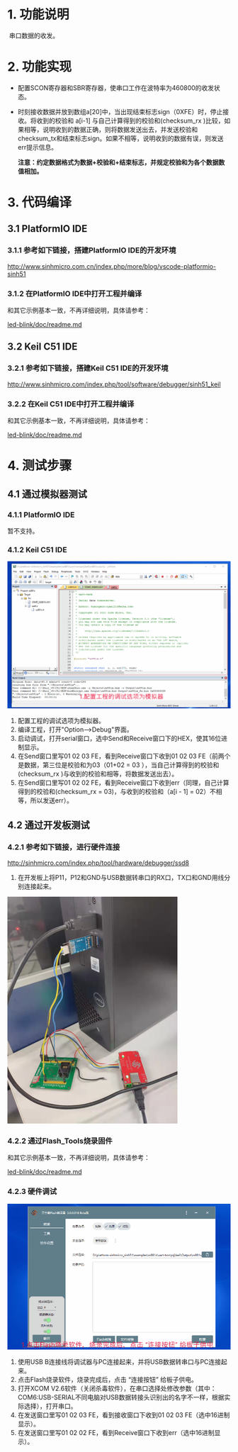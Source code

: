 # 1. 功能说明
​		串口数据的收发。

# 2. 功能实现

- 配置SCON寄存器和SBR寄存器，使串口工作在波特率为460800的收发状态。

- 时刻接收数据并放到数组a[20]中，当出现结束标志sign（0XFE）时，停止接收。将收到的校验和 a[i-1] 与自己计算得到的校验和(checksum_rx )比较，如果相等，说明收到的数据正确，则将数据发送出去，并发送校验和checksum_tx和结束标志sign。如果不相等，说明收到的数据有误，则发送err提示信息。

  **注意：约定数据格式为数据+校验和+结束标志，并规定校验和为各个数据数值相加。**

# 3. 代码编译

## 3.1 PlatformIO IDE

### 3.1.1 参考如下链接，搭建PlatformIO IDE的开发环境

http://www.sinhmicro.com.cn/index.php/more/blog/vscode-platformio-sinh51

### 3.1.2 在PlatformIO IDE中打开工程并编译

和其它示例基本一致，不再详细说明，具体请参考：

[led-blink/doc/readme.md](../../led-blink/doc/readme.md)

## 3.2 Keil C51 IDE

### 3.2.1 参考如下链接，搭建Keil C51 IDE的开发环境

http://www.sinhmicro.com/index.php/tool/software/debugger/sinh51_keil

### 3.2.2 在Keil C51 IDE中打开工程并编译

和其它示例基本一致，不再详细说明，具体请参考：

[led-blink/doc/readme.md](../../led-blink/doc/readme.md)

# 4. 测试步骤

## 4.1 通过模拟器测试
### 4.1.1 PlatformIO IDE

暂不支持。

### 4.1.2 Keil C51 IDE
<img src="./uart-txrx-simulator.gif" style="zoom:80%;" />

1. 配置工程的调试选项为模拟器。
2. 编译工程，打开"Option-->Debug"界面。
3. 启动调试，打开serial窗口，选中Send和Receive窗口下的HEX，使其16位进制显示。
4. 在Send窗口里写01 02 03 FE，看到Receive窗口下收到01 02 03 FE（前两个是数据，第三位是校验和为03（01+02 = 03 ），当自己计算得到的校验和(checksum_rx )与收到的校验和相等，将数据发送出去）。
5. 在Send窗口里写01 02 02 FE，看到Receive窗口下收到err（同理，自己计算得到的校验和(checksum_rx  = 03)，与收到的校验和（a[i - 1] = 02）不相等，所以发送err）。

## 4.2 通过开发板测试

### 4.2.1 参考如下链接，进行硬件连接

http://sinhmicro.com/index.php/tool/hardware/debugger/ssd8

1. 在开发板上将P11，P12和GND与USB数据转串口的RX口，TX口和GND用线分别连接起来。

<img src="./hardware-link.jpg" style="zoom:50%;" />

### 4.2.2 通过Flash_Tools烧录固件

和其它示例基本一致，不再详细说明，具体请参考：

[led-blink/doc/readme.md](../../led-blink/doc/readme.md)

### 4.2.3 硬件调试

![](./hardware-test.gif)

1. 使用USB B连接线将调试器与PC连接起来，并将USB数据转串口与PC连接起来。
2. 点击Flash烧录软件，烧录完成后，点击 “连接按钮” 给板子供电。
4. 打开XCOM V2.6软件（关闭杀毒软件），在串口选择处修改参数（其中：COM6:USB-SERIAL不同电脑对USB数据转接头识别出的名字不一样，根据实际选择），打开串口。
5. 在发送窗口里写01 02 03 FE，看到接收窗口下收到01 02 03 FE（选中16进制显示）。
6. 在发送窗口里写01 02 02 FE，看到Receive窗口下收到err（选中16进制显示）。

